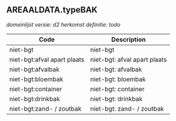 ## AREAALDATA.typeBAK

*domeinlijst versie: d2* *herkomst definitie: todo*

 |Code |Description	|
|	---	|	---	|
| niet-bgt | niet-bgt |
| niet-bgt:afval apart plaats | niet-bgt: afval apart plaats |
| niet-bgt:afvalbak | niet-bgt: afvalbak |
| niet-bgt:bloembak | niet-bgt: bloembak |
| niet-bgt:container | niet-bgt: container |
| niet-bgt:drinkbak | niet-bgt: drinkbak |
| niet-bgt:zand- / zoutbak | niet-bgt: zand- / zoutbak |
